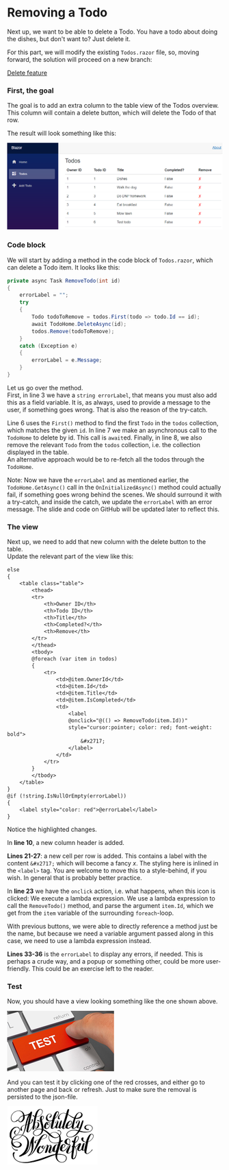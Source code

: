 # Removing a Todo

Next up, we want to be able to delete a Todo. You have a todo about doing the dishes, but don't want to? Just delete it.

For this part, we will modify the existing `Todos.razor` file, so, moving forward, the solution will proceed on a new branch:

[Delete feature](https://github.com/TroelsMortensen/BlazorTodoApp/tree/2DeleteFeature)

### First, the goal

The goal is to add an extra column to the table view of the Todos overview. This column will contain a delete button, which will delete the Todo of that row.

The result will look something like this:

![img.png](Resources/RemoveTodoResultView.png)

### Code block

We will start by adding a method in the code block of `Todos.razor`, which can delete a Todo item. It looks like this:

```csharp
private async Task RemoveTodo(int id)
{
    errorLabel = "";
    try
    {
        Todo todoToRemove = todos.First(todo => todo.Id == id);
        await TodoHome.DeleteAsync(id);
        todos.Remove(todoToRemove);
    }
    catch (Exception e)
    {
        errorLabel = e.Message;
    }
}
```

Let us go over the method.\
First, in line 3 we have a `string errorLabel`, that means you must also add this as a field variable.
It is, as always, used to provide a message to the user, if something goes wrong. That is also the reason of the try-catch.

Line 6 uses the `First()` method to find the first `Todo` in the `todos` collection, which matches the given `id`.
In line 7 we make an asynchronous call to the `TodoHome` to delete by id. This call is `await`ed.
Finally, in line 8, we also remove the relevant `Todo` from the `todos` collection, i.e. the collection displayed in the table.\
An alternative approach would be to re-fetch all the todos through the `TodoHome`.

Note: Now we have the `errorLabel` and as mentioned earlier, the `TodoHome.GetAsync()` call in the `OnInitializedAsync()` method could actually fail, if something goes wrong behind the scenes. 
We should surround it with a try-catch, and inside the catch, we update the `errorLabel` with an error message. The slide and code on GitHub will be updated later to reflect this.


### The view

Next up, we need to add that new column with the delete button to the table.\
Update the relevant part of the view like this:

```razor{10,21-27,33-36}
else
{
    <table class="table">
        <thead>
        <tr>
            <th>Owner ID</th>
            <th>Todo ID</th>
            <th>Title</th>
            <th>Completed?</th>
            <th>Remove</th>
        </tr>
        </thead>
        <tbody>
        @foreach (var item in todos)
        {
            <tr>
                <td>@item.OwnerId</td> 
                <td>@item.Id</td> 
                <td>@item.Title</td> 
                <td>@item.IsCompleted</td>
                <td>
                    <label 
                    @onclick="@(() => RemoveTodo(item.Id))" 
                    style="cursor:pointer; color: red; font-weight: bold">
                        &#x2717;
                    </label>
                </td>
            </tr>
        }
        </tbody>
    </table>
}
@if (!string.IsNullOrEmpty(errorLabel))
{
    <label style="color: red">@errorLabel</label>
}
```

Notice the highlighted changes.

In **line 10**, a new column header is added.

**Lines 21-27**: a new cell per row is added. This contains a label with the content `&#x2717;` which will become a fancy _x_. The styling here is inlined in the `<label>` tag.
You are welcome to move this to a style-behind, if you wish. In general that is probably better practice.

In **line 23** we have the `onclick` action, i.e. what happens, when this icon is clicked: We execute a lambda expression. 
We use a lambda expression to call the `RemoveTodo()` method, and parse the argument `item.Id`, which we get from the `item` variable of the surrounding `foreach`-loop. 

With previous buttons, we were able to directly reference a method just be the name, but because we need a variable argument passed along in this case, we need to use a lambda expression instead.

**Lines 33-36** is the `errorLabel` to display any errors, if needed. This is perhaps a crude way, and a popup or something other, could be more user-friendly. This could be an exercise left to the reader.

### Test
Now, you should have a view looking something like the one shown above.

![img.png](Resources/Test.png)

And you can test it by clicking one of the red crosses, and either go to another page and back or refresh. Just to make sure the removal is persisted to the json-file.


![img.png](Resources/AbsolutelyWonderful.png)

